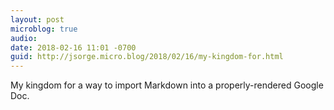 ```yaml
---
layout: post
microblog: true
audio: 
date: 2018-02-16 11:01 -0700
guid: http://jsorge.micro.blog/2018/02/16/my-kingdom-for.html
---
```

My kingdom for a way to import Markdown into a properly-rendered Google Doc.
